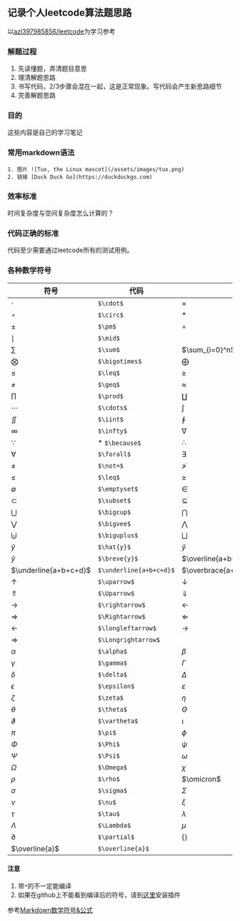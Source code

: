 ## 记录个人leetcode算法题思路
以[azl397985856/leetcode](https://github.com/azl397985856/leetcode)为学习参考

### 解题过程
1. 先读懂题，弄清题目意思
2. 理清解题思路
3. 书写代码，2/3步骤会混在一起，这是正常现象。写代码会产生新思路细节
4. 完善解题思路

### 目的
这些内容是自己的学习笔记

### 常用markdown语法
```
1. 图片 ![Tux, the Linux mascot](/assets/images/tux.png)
2. 链接 [Duck Duck Go](https://duckduckgo.com)
```

### 效率标准
时间复杂度与空间复杂度怎么计算的？

### 代码正确的标准
代码至少需要通过leetcode所有的测试用例。

### 各种数学符号

| 符号 | 代码 | 符号 | 代码 |
| ------ | ------ | ------ | ------ |
| $\cdot$ | `$\cdot$` | $\times$ | `$\times$` |
| $\circ$ | `$\circ$` | $\ast$ | `$\ast$` |
| $\pm$ | `$\pm$` | $\div$ | `$\div$` |
| $\mid$ | `$\mid$` |
| $\sum$ | `$\sum$`| $\sum_{i=0}^n$ | `$\sum_{i=0}^n$ ` | 
| $\bigotimes$ | `$\bigotimes$` |  $\bigoplus$ | `$\bigoplus$` |
| $\leq$ | `$\leq$` | $\geq$ | `$\geq$` |
| $\neq$  | `$\geq$` | $\approx$ | `$\geq$` |
| $\prod$ | `$\prod$` |   $\coprod$ |  `$\coprod$` |
| $\cdots$ | `$\cdots$` | $\int$ | `$\int$` |
| $\iint$   | `$\iint$` | $\oint$ | `$\oint$` |
| $\infty$ | `$\infty$` | $\nabla$ | `$\nabla$` |
| ∵ | * `$\because$` |  ∴ | * `$\therefore$` |
| $\forall$ | `$\forall$` | $\exists$ | `$\exists$` |
| $\not=$  | `$\not=$` | $\not>$  | `$\not>$` |
| $\leq$  | `$\leq$` | $\geq$ | `$\geq$` |  $\not\subset$  | `$\not\subset$` |
| $\emptyset$  | `$\emptyset$` |  $\in$ |  `$\in$` |   $\notin$  | `$\notin$` |
| $\subset$  | `$\subset$` |   $\subseteq$  | `$\subseteq$` |
| $\bigcup$ | `$\bigcup$` |  $\bigcap$  | `$\bigcap$` |
| $\bigvee$  | `$\bigvee$` |  $\bigwedge$  | `$\bigwedge$` | 
| $\biguplus$  | `$\biguplus$` |   $\bigsqcup$	 | `$\bigsqcup$` |
| $\hat{y}$  | `$\hat{y}$` |   $\check{y}$  | `$\check{y}$` |
| $\breve{y}$ | `$\breve{y}$` | $\overline{a+b+c+d}$ | `$\overline{a+b+c+d}$` |
| $\underline{a+b+c+d}$  | `$\underline{a+b+c+d}$` | $\overbrace{a+\underbrace{b+c}_{1.0}+d}^{2.0}$ | `$\overbrace{a+\underbrace{b+c}_{1.0}+d}^{2.0}$` |
| $\uparrow$ | `$\uparrow$` |  $\downarrow$  | `$\downarrow$` |
| $\Uparrow$ | `$\Uparrow$` |  $\Downarrow$  | `$\Downarrow$` |
| $\rightarrow$ | `$\rightarrow$` |  $\leftarrow$  | `$\leftarrow$` |
| $\Rightarrow$ | `$\Rightarrow$` | $\Longleftarrow$  | `$\Longleftarrow$` |
| $\longleftarrow$ | `$\longleftarrow$` |  $\longrightarrow$  | `$\longrightarrow$` |
| $\Longrightarrow$ | `$\Longrightarrow$`|
| $\alpha$ | `$\alpha$` | $\beta$  | `$\beta$` |
| $\gamma$ | `$\gamma$` | $\Gamma$ | `$\Gamma$` |
| $\delta$ | `$\delta$` |  $\Delta$ | `$\Delta$` |
| $\epsilon$ | `$\epsilon$` |$\varepsilon$ | `$\varepsilon$` |
| $\zeta$ | `$\zeta$` | $\eta$ | `$\eta$` |
| $\theta$ | `$\theta$` |  $\Theta$ | `$\Theta$` |
| $\vartheta$ | `$\vartheta$` |  $\iota$ | `$\iota$` |
| $\pi$ | `$\pi$` |  $\phi$ | `$\phi$` |
| $\Phi$ | `$\Phi$` | $\psi$ | `$\psi$` |
| $\Psi$ | `$\Psi$` | $\omega$ | `$\omega$` |
| $\Omega$ | `$\Omega$` | $\chi$ | `$\chi$` | 
| $\rho$ | `$\rho$` | $\omicron$ | `$\omicron$` |
| $\sigma$ | `$\sigma$` | $\Sigma$ | `$\Sigma$` |
| $\nu$ | `$\nu$` | $\xi$ | `$\xi$` |
| $\tau$ | `$\tau$` | $\lambda$ | `$\lambda$` |
| $\Lambda$ | `$\Lambda$` |  $\mu$ | `$\mu$` |
| $\partial$ | `$\partial$` | $\lbrace \rbrace$ | `$\lbrace \rbrace$` |
| $\overline{a}$ | `$\overline{a}$` |

#### 注意
1. 带`*`的不一定能编译
2. 如果在github上不能看到编译后的符号，请到[这里](https://chrome.google.com/webstore/detail/mathjax-plugin-for-github/ioemnmodlmafdkllaclgeombjnmnbima/related)安装插件

参考[Markdown数学符号&公式](https://blog.csdn.net/Katherine_hsr/article/details/79179622)
